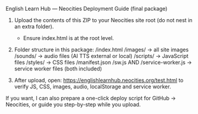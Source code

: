 English Learn Hub — Neocities Deployment Guide (final package)

1) Upload the contents of this ZIP to your Neocities site root (do not nest in an extra folder).
   - Ensure index.html is at the root level.

2) Folder structure in this package:
   /index.html
   /images/      -> all site images
   /sounds/      -> audio files (AI TTS external or local)
   /scripts/     -> JavaScript files
   /styles/      -> CSS files
   /manifest.json
   /sw.js AND /service-worker.js -> service worker files (both included)

3) After upload, open:
   https://englishlearnhub.neocities.org/test.html
   to verify JS, CSS, images, audio, localStorage and service worker.

If you want, I can also prepare a one-click deploy script for GitHub -> Neocities, or guide you step-by-step while you upload.
